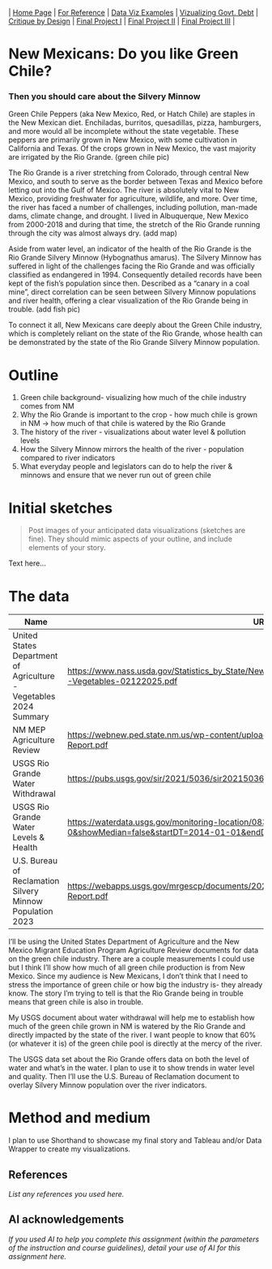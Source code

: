 | [Home Page](README) | [For Reference](For-Reference) | [Data Viz Examples](dataviz-examples) | [Vizualizing Govt. Debt](visualizing-government-debt) | [Critique by Design](critique-by-design) | [Final Project I](final-project-part-one) | [Final Project II](final-project-part-two) | [Final Project III](final-project-part-three) |

# New Mexicans: Do you like Green Chile?
### Then you should care about the Silvery Minnow

Green Chile Peppers (aka New Mexico, Red, or Hatch Chile) are staples in the New Mexican diet. Enchiladas, burritos, quesadillas, pizza, hamburgers, and more would all be incomplete without the state vegetable. These peppers are primarily grown in New Mexico, with some cultivation in California and Texas. Of the crops grown in New Mexico, the vast majority are irrigated by the Rio Grande. (green chile pic)

The Rio Grande is a river stretching from Colorado, through central New Mexico, and south to serve as the border between Texas and Mexico before letting out into the Gulf of Mexico. The river is absolutely vital to New Mexico, providing freshwater for agriculture, wildlife, and more. Over time, the river has faced a number of challenges, including pollution, man-made dams, climate change, and drought. I lived in Albuquerque, New Mexico from 2000-2018 and during that time, the stretch of the Rio Grande running through the city was almost always dry. (add map)

Aside from water level, an indicator of the health of the Rio Grande is the Rio Grande Silvery Minnow (Hybognathus amarus). The Silvery Minnow has suffered in light of the challenges facing the Rio Grande and was officially classified as endangered in 1994. Consequently detailed records have been kept of the fish’s population since then. Described as a “canary in a coal mine”, direct correlation can be seen between Silvery Minnow populations and river health, offering a clear visualization of the Rio Grande being in trouble. (add fish pic)

To connect it all, New Mexicans care deeply about the Green Chile industry, which is completely reliant on the state of the Rio Grande, whose health can be demonstrated by the state of the Rio Grande Silvery Minnow population.

# Outline

1. Green chile background- visualizing how much of the chile industry comes from NM
2. Why the Rio Grande is important to the crop - how much chile is grown in NM -> how much of that chile is watered by the Rio Grande
3. The history of the river - visualizations about water level & pollution levels 
4. How the Silvery Minnow mirrors the health of the river - population compared to river indicators 
5. What everyday people and legislators can do to help the river & minnows and ensure that we never run out of green chile

# Initial sketches
> Post images of your anticipated data visualizations (sketches are fine). They should mimic aspects of your outline, and include elements of your story.  

Text here...

# The data

| Name | URL | Use |
|------------|-----|-------------|
|United States Department of Agriculture - Vegetables 2024 Summary            |https://www.nass.usda.gov/Statistics_by_State/New_Mexico/Publications/News_Releases/2025/NM-Vegetables-02122025.pdf     |Chile Industry Data             |
|NM MEP Agriculture Review       |https://webnew.ped.state.nm.us/wp-content/uploads/2018/10/New-Mexico-Agriculture-Report.pdf     |Chile Industry Data             |
|USGS Rio Grande Water Withdrawal      |https://pubs.usgs.gov/sir/2021/5036/sir20215036.pdf     |Rio Grande Watering the Chile             |
|USGS Rio Grande Water Levels & Health      |https://waterdata.usgs.gov/monitoring-location/08330000/#dataTypeId=continuous-00065-0&showMedian=false&startDT=2014-01-01&endDT=2024-12-31     |Water Level & Pollution             |
|U.S. Bureau of Reclamation Silvery Minnow Population 2023      |https://webapps.usgs.gov/mrgescp/documents/2023-RGSM-Population-Monitoring-Final-Report.pdf     |Silvery Minnow Population              |

I’ll be using the United States Department of Agriculture and the New Mexico Migrant Education Program Agriculture Review documents for data on the green chile industry. There are a couple measurements I could use but I think I’ll show how much of all green chile production is from New Mexico. Since my audience is New Mexicans, I don’t think that I need to stress the importance of green chile or how big the industry is- they already know. The story I’m trying to tell is that the Rio Grande being in trouble means that green chile is also in trouble.

My USGS document about water withdrawal will help me to establish how much of the green chile grown in NM is watered by the Rio Grande and directly impacted by the state of the river. I want people to know that 60% (or whatever it is) of the green chile pool is directly at the mercy of the river. 

The USGS data set about the Rio Grande offers data on both the level of water and what’s in the water. I plan to use it to show trends in water level and quality. Then I’ll use the U.S. Bureau of Reclamation document to overlay Silvery Minnow population over the river indicators. 

# Method and medium

I plan to use Shorthand to showcase my final story and Tableau and/or Data Wrapper to create my visualizations.

## References
_List any references you used here._

## AI acknowledgements
_If you used AI to help you complete this assignment (within the parameters of the instruction and course guidelines), detail your use of AI for this assignment here._
